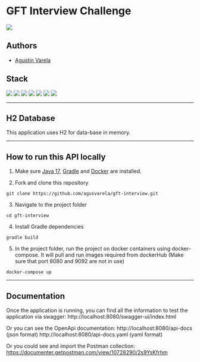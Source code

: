 # GFT Interview Challenge

![](https://img.shields.io/badge/build-success-brightgreen.svg)

## Authors
- [Agustin Varela](https://www.linkedin.com/in/agus-varela10)

## Stack

![](https://img.shields.io/badge/Java_17-✓-blue.svg)
![](https://img.shields.io/badge/Spring_boot-✓-blue.svg)
![](https://img.shields.io/badge/H2-✓-blue.svg)
![](https://img.shields.io/badge/Gradle-✓-blue.svg)
![](https://img.shields.io/badge/Postman-✓-blue.svg)
![](https://img.shields.io/badge/OpenApi_3.0-✓-blue.svg)
![](https://img.shields.io/badge/Docker-✓-blue.svg)

-------------------

## H2 Database

This application uses H2 for data-base in memory.

-------------------

## How to run this API locally

1. Make sure [Java 17](https://www.oracle.com/java/technologies/javase/jdk17-archive-downloads.html), [Gradle](https://gradle.org/install/) and [Docker](https://docs.docker.com/get-docker/) are installed.

2. Fork and clone this repository

```
git clone https://github.com/agusvarela/gft-interview.git
```

3. Navigate to the project folder

```
cd gft-interview
```

4. Install Gradle dependencies

```
gradle build
```

5. In the project folder, run the project on docker containers using docker-compose. It will pull and run images required from dockerHub (Make sure that port 8080 and 9092 are not in use)

```
docker-compose up
```

----------

## Documentation
Once the application is running, you can find all the information to test the application via swagger:
http://localhost:8080/swagger-ui/index.html

Or you can see the OpenApi documentation:
http://localhost:8080/api-docs (json format)
http://localhost:8080/api-docs.yaml (yaml format)

Or you could see and import the Postman collection:
https://documenter.getpostman.com/view/10728290/2s9YsKfrhm